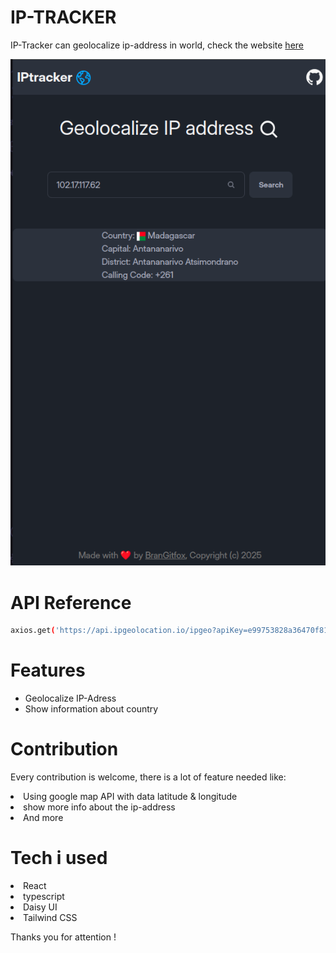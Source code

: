 # IP-TRACKER 
IP-Tracker can geolocalize ip-address in world, check the website [here](https://iptracker-brangitfox.netlify.app)

 <img src="./src/assets/ip-doc.png">

# API Reference
```bash
axios.get('https://api.ipgeolocation.io/ipgeo?apiKey=e99753828a36470f8156d603dd7dcebb&ip=the_ip_you_want_to_find}')
```
# Features
<ul>
  <li>Geolocalize IP-Adress</li>
  <li>Show information about country</li>
</ul>

# Contribution
Every contribution is welcome, there is a lot of feature needed like:
<li>Using google map API with data latitude & longitude</li>
<li>show more info about the ip-address</li>
  <li>And more</li>


# Tech i used
  <li>React</li>
  <li>typescript</li>
  <li>Daisy UI</li>
  <li>Tailwind CSS</li>

  Thanks you for attention !




